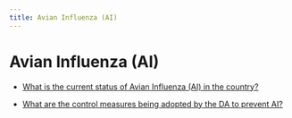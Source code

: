 ```yaml
---
title: Avian Influenza (AI)
---
```


# Avian Influenza (AI)


 - [What is the current status of Avian Influenza (AI) in the country?](/key-issues-in-agriculture/avian-influenza-ai/what-is-the-current-status-of-avian-influenza-ai-in-the-country.html)
    
 - [What are the control measures being adopted by the DA to prevent AI?](/key-issues-in-agriculture/avian-influenza-ai/what-are-the-control-measures-being-adopted-by-the-da-to-prevent-ai.html)
    
